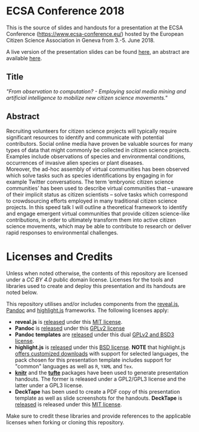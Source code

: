 # ECSA Conference 2018
This is the source of slides and handouts for a presentation at the ECSA Conference (https://www.ecsa-conference.eu/) hosted by the European Citizen Science Association in Geneva from 3.-5. June 2018.

A live version of the presentation slides can be found [here](https://sdaume.github.io/2018-ECSA-Social-Computation), an abstract are available [here](https://sdaume.github.io/2018-ECSA-Social-Computation/handouts).

## Title 
*"From observation to computation? - Employing social media mining and artificial intelligence to mobilize new citizen science movements."*


## Abstract
Recruiting volunteers for citizen science projects will typically require significant resources to identify and communicate with potential contributors.  Social online media have proven be valuable sources for many types of data that might commonly be collected in citizen science projects. Examples include observations of species and environmental conditions, occurrences of invasive alien species or plant diseases.  
Moreover, the ad-hoc assembly of virtual communities has been observed which solve tasks such as species identifications by engaging in for example Twitter conversations. The term ‘embryonic citizen science communities’ has been used to describe virtual communities that – unaware of their implicit status as citizen scientists – solve tasks which correspond to crowdsourcing efforts employed in many traditional citizen science projects. 
In this speed talk I will outline a theoretical framework to identify and engage emergent virtual communities that provide citizen science-like contributions, in order to ultimately transform them into active citizen science movements, which may be able to contribute to research or deliver rapid responses to environmental challenges.



# Licenses and Credits
Unless when noted otherwise, the contents of this repository are licensed under a *CC BY 4.0* public domain license. Licenses for the tools and libraries used to create and deploy this presentation and its handouts are noted below.

This repository utilises and/or includes components from the [reveal.js](https://revealjs.com/), [Pandoc](https://pandoc.org/) and [highlight.js](https://highlightjs.org) frameworks. The following licenses apply:

* **reveal.js** is [released](https://github.com/hakimel/reveal.js) under this [MIT license](https://github.com/hakimel/reveal.js/blob/master/LICENSE).
* **Pandoc** is [released](https://github.com/jgm/pandoc) under this [GPLv2 license](https://github.com/jgm/pandoc/blob/master/COPYRIGHT)
* **Pandoc templates** are [released](https://github.com/jgm/pandoc/tree/master/data/templates) under this dual [GPLv2 and BSD3 license](https://github.com/jgm/pandoc/blob/master/data/templates/README.markdown). 
* **highlight.js** is [released](https://github.com/isagalaev/highlight.js) under this [BSD license](https://github.com/isagalaev/highlight.js/blob/master/LICENSE). **NOTE** that highlight.js [offers customized downloads](https://highlightjs.org/download/) with support for selected languages, the pack chosen for this presentation template includes support for "common" languages as well as `R`, `YAML` and `Tex`.
* **[knitr](https://github.com/yihui/knitr)** and the **[tufte](https://github.com/rstudio/tufte)** packages have been used to generate presentation handouts. The former is released under a GPL2/GPL3 license and the latter under a GPL3 license.
* **DeckTape** has been used to create a PDF copy of this presentation template as well as slide screenshots for the handouts. **DeckTape** is [released](https://github.com/astefanutti/decktape) is released under this [MIT license](https://github.com/astefanutti/decktape/blob/master/LICENSE).

Make sure to credit these libraries and provide references to the applicable licenses when forking or cloning this repository.


